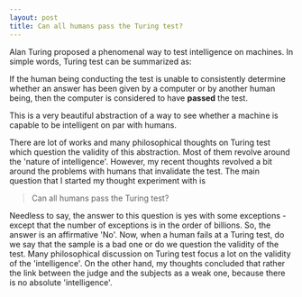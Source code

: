 ```yaml
---
layout: post
title: Can all humans pass the Turing test?
---
```


Alan Turing proposed a phenomenal way to test intelligence on machines. In
simple words, Turing test can be summarized as:
<div class = "message">
If the human being conducting the test is unable to consistently determine
 whether an answer has been given by a computer or by another human being,
 then the computer is considered to have <b>passed</b> the test. 
</div>

This is a very beautiful abstraction of a way to see whether a machine is capable 
to be intelligent on par with humans.

There are lot of works and many philosophical thoughts on Turing test which question
the validity of this abstraction. Most of them revolve around the 'nature of intelligence'.
However, my recent thoughts revolved a bit around the problems with humans that
 invalidate the test. The main question that I started my thought experiment with is

> Can all humans pass the Turing test?

Needless to say, the answer to this question is yes with some exceptions - except that 
the number of exceptions is in the order of billions. So, the answer is an affirmative 'No'.
 Now, when a human fails at a Turing test, do we say that the sample is a bad one or do we 
question the validity of the test. Many philosophical discussion on Turing test focus a lot
 on the validity of the 'intelligence'. On the other hand, my thoughts concluded that
 rather the link between the judge and the subjects as a weak one, because there is no absolute
 'intelligence'.  

